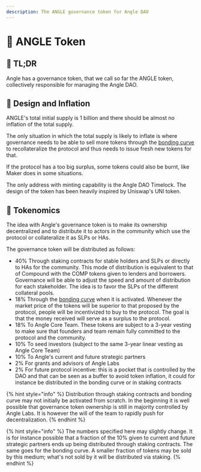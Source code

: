 ```yaml
---
description: The ANGLE governance token for Angle DAO
---
```


# 🚀 ANGLE Token

## 🔎 TL;DR

Angle has a governance token, that we call so far the ANGLE token, collectively responsible for managing the Angle DAO.

## 🎨 Design and Inflation

ANGLE's total initial supply is 1 billion and there should be almost no inflation of the total supply.

The only situation in which the total supply is likely to inflate is where governance needs to be able to sell more tokens through the [bonding curve](bonding-curve.md) to recollateralize the protocol and thus needs to issue fresh new tokens for that.

If the protocol has a too big surplus, some tokens could also be burnt, like Maker does in some situations.

The only address with minting capability is the Angle DAO Timelock. The design of the token has been heavily inspired by Uniswap's UNI token. 

## 🧬 Tokenomics

The idea with Angle's governance token is to make its ownership decentralized and to distribute it to actors in the community which use the protocol or collateralize it as SLPs or HAs.

The governance token will be distributed as follows:

* 40% Through staking contracts for stable holders and SLPs or directly to HAs for the community. This mode of distribution is equivalent to that of Compound with the COMP tokens given to lenders and borrowers. Governance will be able to adjust the speed and amount of distribution for each stakeholder. The idea is to favor the SLPs of the different collateral pools.
* 18% Through the [bonding curve](bonding-curve.md) when it is activated. Whenever the market price of the tokens will be superior to that proposed by the protocol, people will be incentivized to buy to the protocol. The goal is that the money received will serve as a surplus to the protocol.
* 18% To Angle Core Team. These tokens are subject to a 3-year vesting to make sure that founders and team remain fully committed to the protocol and the community.
* 10% To seed investors \(subject to the same 3-year linear vesting as Angle Core Team\)
* 10% To Angle's current and future strategic partners
* 2% For grants and advisors of Angle Labs
* 2% For future protocol incentive: this is a pocket that is controlled by the DAO and that can be seen as a buffer to avoid token inflation, it could for instance be distributed in the bonding curve or in staking contracts

{% hint style="info" %}
Distribution through staking contracts and bonding curve may not initially be activated from scratch. In the beginning it is well possible that governance token ownership is still in majority controlled by Angle Labs. It is however the will of the team to rapidly push for decentralization.
{% endhint %}

{% hint style="info" %}
The numbers specified here may slightly change. It is for instance possible that a fraction of the 10% given to current and future strategic partners ends up being distributed through staking contracts. The same goes for the bonding curve. A smaller fraction of tokens may be sold by this medium; what's not sold by it will be distributed via staking.
{% endhint %}

